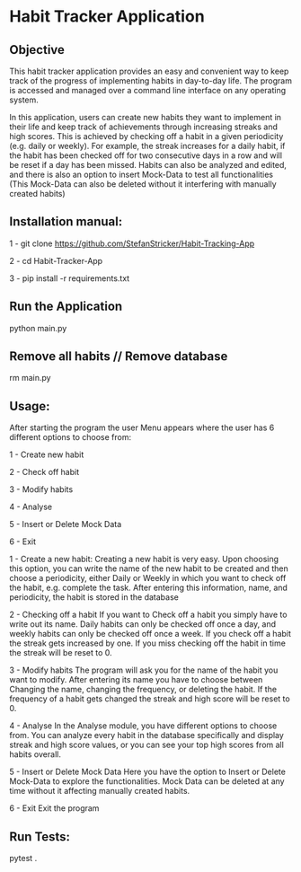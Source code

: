 # Habit Tracker Application 

## Objective
This habit tracker application provides an easy and convenient way to keep track of the progress of implementing habits in day-to-day life. The program is accessed and managed over a command line interface on any operating system. 

In this application, users can create new habits they want to implement in their life and keep track of achievements through increasing streaks and high scores. This is achieved by checking off a habit in a given periodicity (e.g. daily or weekly). For example, the streak increases for a daily habit, if the habit has been checked off for two consecutive days in a row and will be reset if a day has been missed. Habits can also be analyzed and edited, and there is also an option to insert Mock-Data to test all functionalities (This Mock-Data can also be deleted without it interfering with manually created habits)

## Installation manual:
1 - git clone https://github.com/StefanStricker/Habit-Tracking-App

2 - cd Habit-Tracker-App

3 - pip install -r requirements.txt

## Run the Application
python main.py

## Remove all habits // Remove database
rm main.py

## Usage:
After starting the program the user Menu appears where the user has 6 different options to choose from:

1 - Create new habit

2 - Check off habit

3 - Modify habits

4 - Analyse

5 - Insert or Delete Mock Data

6 - Exit


1 - Create a new habit:
Creating a new habit is very easy. Upon choosing this option, you can write the name of the new habit to be created and then choose a periodicity, either Daily or Weekly in which you want to check off the habit, e.g. complete the task. After entering this information, name, and periodicity, the habit is stored in the database

2 - Checking off a habit
If you want to Check off a habit you simply have to write out its name. Daily habits can only be checked off once a day, and weekly habits can only be checked off once a week. If you check off a habit the streak gets increased by one. If you miss checking off the habit in time the streak will be reset to 0.

3 - Modify habits
The program will ask you for the name of the habit you want to modify. After entering its name you have to choose between Changing the name, changing the frequency, or deleting the habit. If the frequency of a habit gets changed the streak and high score will be reset to 0.

4 - Analyse
In the Analyse module, you have different options to choose from. You can analyze every habit in the database specifically and display streak and high score values, or you can see your top high scores from all habits overall.

5 - Insert or Delete Mock Data
Here you have the option to Insert or Delete Mock-Data to explore the functionalities. Mock Data can be deleted at any time without it affecting manually created habits.

6 - Exit
Exit the program

## Run Tests:
pytest .
